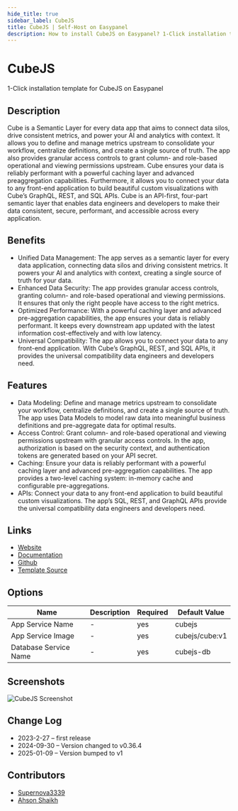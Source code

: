 ```yaml
---
hide_title: true
sidebar_label: CubeJS
title: CubeJS | Self-Host on Easypanel
description: How to install CubeJS on Easypanel? 1-Click installation template for CubeJS on Easypanel
---
```


<!-- generated -->

# CubeJS

1-Click installation template for CubeJS on Easypanel

## Description

Cube is a Semantic Layer for every data app that aims to connect data silos, drive consistent metrics, and power your AI and analytics with context. It allows you to define and manage metrics upstream to consolidate your workflow, centralize definitions, and create a single source of truth. The app also provides granular access controls to grant column- and role-based operational and viewing permissions upstream. Cube ensures your data is reliably performant with a powerful caching layer and advanced preaggregation capabilities. Furthermore, it allows you to connect your data to any front-end application to build beautiful custom visualizations with Cube’s GraphQL, REST, and SQL APIs. Cube is an API-first, four-part semantic layer that enables data engineers and developers to make their data consistent, secure, performant, and accessible across every application.

## Benefits

- Unified Data Management: The app serves as a semantic layer for every data application, connecting data silos and driving consistent metrics. It powers your AI and analytics with context, creating a single source of truth for your data.
- Enhanced Data Security: The app provides granular access controls, granting column- and role-based operational and viewing permissions. It ensures that only the right people have access to the right metrics.
- Optimized Performance: With a powerful caching layer and advanced pre-aggregation capabilities, the app ensures your data is reliably performant. It keeps every downstream app updated with the latest information cost-effectively and with low latency.
- Universal Compatibility: The app allows you to connect your data to any front-end application. With Cube’s GraphQL, REST, and SQL APIs, it provides the universal compatibility data engineers and developers need.

## Features

- Data Modeling: Define and manage metrics upstream to consolidate your workflow, centralize definitions, and create a single source of truth. The app uses Data Models to model raw data into meaningful business definitions and pre-aggregate data for optimal results.
- Access Control: Grant column- and role-based operational and viewing permissions upstream with granular access controls. In the app, authorization is based on the security context, and authentication tokens are generated based on your API secret.
- Caching: Ensure your data is reliably performant with a powerful caching layer and advanced pre-aggregation capabilities. The app provides a two-level caching system: in-memory cache and configurable pre-aggregations.
- APIs: Connect your data to any front-end application to build beautiful custom visualizations. The app’s SQL, REST, and GraphQL APIs provide the universal compatibility data engineers and developers need.

## Links

- [Website](https://cube.dev)
- [Documentation](https://cube.dev/docs)
- [Github](https://github.com/cube-js/cube.js)
- [Template Source](https://github.com/easypanel-io/templates/tree/main/templates/cubejs)

## Options

Name | Description | Required | Default Value
-|-|-|-
App Service Name | - | yes | cubejs
App Service Image | - | yes | cubejs/cube:v1
Database Service Name | - | yes | cubejs-db

## Screenshots

![CubeJS Screenshot](./assets/screenshot.png)

## Change Log

- 2023-2-27 – first release
- 2024-09-30 – Version changed to v0.36.4
- 2025-01-09 – Version bumped to v1

## Contributors

- [Supernova3339](https://github.com/Supernova3339)
- [Ahson Shaikh](https://github.com/MuhammadAhsanDonuts)
